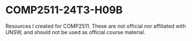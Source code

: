 # COMP2511-24T3-H09B
Resources I created for COMP2511. These are not official nor affiliated with UNSW, and should not be used as official course material.
